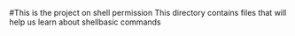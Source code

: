 #This is the project on shell permission
This directory contains files that will help us learn about shellbasic  commands

